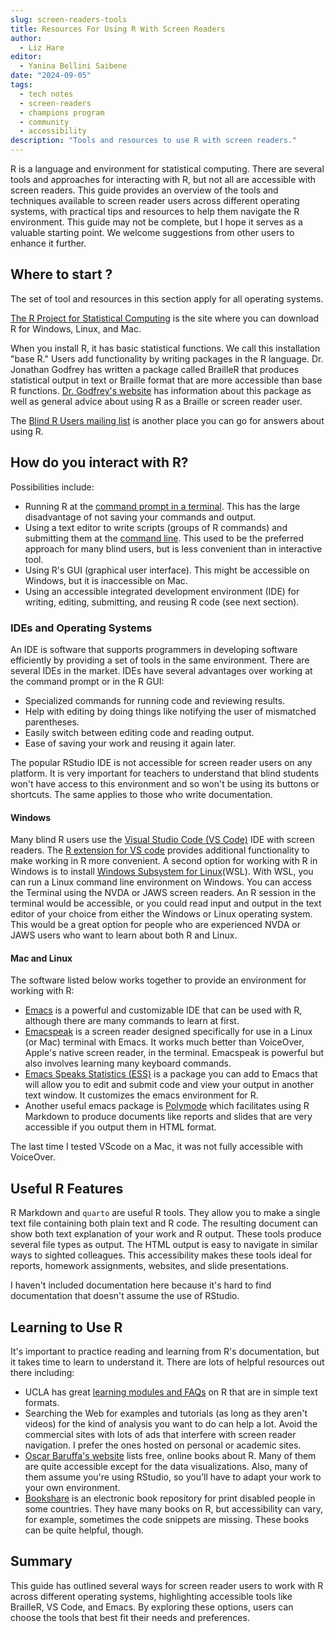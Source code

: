 ```yaml
---
slug: screen-readers-tools
title: Resources For Using R With Screen Readers
author:
  - Liz Hare
editor:
  - Yanina Bellini Saibene
date: "2024-09-05"
tags:
  - tech notes
  - screen-readers
  - champions program
  - community
  - accessibility
description: "Tools and resources to use R with screen readers." 
---
```


R is a language and environment for statistical computing.
There are several tools and approaches for interacting with R, but not all are accessible with screen readers. 
This guide provides an overview of the tools and techniques available to screen reader users across different operating systems, with practical tips and resources to help them navigate the R environment. 
This guide may not be complete, but I hope it serves as a valuable starting point. We welcome suggestions from other users to enhance it further.


## Where to start ? 

The set of tool and resources in this section apply for all operating systems.

[The R Project for Statistical Computing](https://www.r-project.org) is the site where you can download R for Windows, Linux, and Mac.

When you install R, it has basic statistical functions.
We call this installation "base R."
Users add functionality by writing packages in the R language.
Dr. Jonathan Godfrey has written a package called BrailleR that produces statistical output in text or Braille format that are more accessible than base R functions.
[Dr. Godfrey's website](https://r-resources.massey.ac.nz/BrailleR/) has information about this package as well as general advice about using R as a Braille or screen reader user.

The [Blind R Users mailing list](https://www.nfbnet.org/mailman/listinfo/blindrug_nfbnet.org) is another place you can go for answers about using R.

## How do you interact with R?

Possibilities include:

* Running R at the [command prompt in a terminal](https://en.wikipedia.org/wiki/Terminal_emulator). This has the large disadvantage of not saving your commands and output.
* Using a text editor to write scripts (groups of R commands) and submitting them at the [command line](https://en.wikipedia.org/wiki/Command-line_interface). This used to be the preferred approach for many blind users, but is less convenient than in interactive tool.
* Using R's GUI (graphical user interface). This might be accessible on Windows, but it is inaccessible on Mac.
* Using an accessible integrated development environment (IDE) for writing, editing, submitting, and reusing R code (see next section).

### IDEs and Operating Systems

An IDE is software that supports programmers in developing software efficiently by providing a set of tools in the same environment. There are several IDEs in the market.
IDEs have several advantages over working at the command prompt or in the R GUI: 

* Specialized commands for running code and reviewing results.
* Help with editing by doing things like notifying the user of mismatched parentheses.
* Easily switch between editing code and reading output.
* Ease of saving your work and reusing it again later.

The popular RStudio IDE is not accessible for screen reader users on any platform.
It is very important for teachers to understand that blind students won't have access to this environment and so won't be using its buttons or shortcuts. The same applies to those who write documentation. 

#### Windows

Many blind R users use the [Visual Studio Code (VS Code)](https://code.visualstudio.com) IDE with screen readers.
The [R extension for VS code](https://marketplace.visualstudio.com/items?itemName=REditorSupport.r)
provides additional functionality to make working in R more convenient.
A second option for working with R in Windows is to install [Windows Subsystem for Linux](https://learn.microsoft.com/en-us/windows/wsl/about)(WSL). 
With WSL, you can run a Linux command line environment on Windows. 
You can access the Terminal using the NVDA or JAWS screen readers.
An R session in the terminal would be accessible, or you could read input and output in the text editor of your choice from either the Windows or Linux operating system.
This would be a great option for people who are experienced NVDA or JAWS users who want to learn about both R and Linux.
#### Mac and Linux

The software listed below works together to provide an environment for working with R:

* [Emacs](https://www.gnu.org/software/emacs/) is a powerful and customizable IDE that
can be used with R, although there are many commands to learn at first.
* [Emacspeak](https://github.com/tvraman/emacspeak) is a screen reader designed specifically for use in a Linux (or Mac) terminal with Emacs. 
It works much better than VoiceOver, Apple's native screen reader, in the terminal.
Emacspeak is powerful but also involves learning many keyboard commands.
* [Emacs Speaks Statistics (ESS)](https://ess.r-project.org) is a package you can add to Emacs that will allow you to edit and submit code and view your output in another text window. 
It customizes the emacs environment for R.
* Another useful emacs package is [Polymode](https://polymode.github.io) which facilitates using R Markdown to produce documents like reports and slides that are very accessible if you output them in HTML format.

The last time I tested VScode on a Mac, it was not fully accessible with VoiceOver.

## Useful R Features

R Markdown and `quarto` are useful R tools. 
They allow you to make a single text file containing both plain text and R code. 
The resulting document can show both text explanation of your work and R output. 
These tools produce several file types as output. 
The HTML output is easy to navigate in similar ways to sighted colleagues. 
This accessibility makes these tools ideal for reports, homework assignments, websites, and slide presentations.

I haven't included documentation here because it's hard to find documentation that doesn't assume the use of RStudio.


## Learning to Use R

It's important to practice reading and learning from R's documentation, but it takes time to learn to understand it. There are lots of helpful resources out there including:

* UCLA has great [learning modules and FAQs](https://stats.oarc.ucla.edu/r/) on R that are in simple text formats.
* Searching the Web for examples and tutorials (as long as they aren't videos) for the kind of analysis you want to do can help a lot. Avoid the commercial sites with lots of ads that interfere with screen reader navigation. I prefer the ones hosted on personal or academic sites.
* [Oscar Baruffa's website](https://www.bigbookofr.com) lists free, online books about R. Many of them are quite accessible except for the data visualizations. Also, many of them assume you're using RStudio, so you'll have to adapt your work to your own environment.
* [Bookshare](https://bookshare.org) is an electronic book repository for print disabled people in some countries. They have many books on R, but accessibility can vary, for example, sometimes the code snippets are missing. These books can be quite helpful, though.

## Summary

This guide has outlined several ways for screen reader users to work with R across different operating systems, highlighting accessible tools like BrailleR, VS Code, and Emacs. By exploring these options, users can choose the tools that best fit their needs and preferences.
